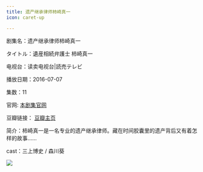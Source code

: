 ```yaml
---
title: 遗产继承律师柿崎真一
icon: caret-up

---
```


剧集名：遗产继承律师柿崎真一

タイトル：遺産相続弁護士 柿崎真一

电视台：读卖电视台|読売テレビ

播放日期：2016-07-07

集数：11

官网: [本剧集官网](https://www.ytv.co.jp/kakizaki/)

豆瓣链接： [豆瓣主页](https://movie.douban.com/subject/26806781/)


简介：柿崎真一是一名专业的遗产继承律师。藏在时间胶囊里的遗产背后又有着怎样的故事…… 

cast：三上博史 / 森川葵

![](https://listpic.tsgsanjiao.com/2016/2016ycjcls.jpg)
